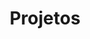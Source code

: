 ---
title: Projetos
summary: Seja bem-vindo à galeria dos meus projetos concluídos! Aqui, encontrará uma coleção cuidadosamente selecionada, construídos por mim. Com dedicação e paixão, explorei soluções inovadoras para criar experiências memoráveis. Sinta-se à vontade para navegar e conhecer o resultado dessa jornada criativa!
description: Seja bem-vindo à galeria dos meus projetos concluídos! Aqui, encontrará uma coleção cuidadosamente selecionada, construídos por mim. Com dedicação e paixão, explorei soluções inovadoras para criar experiências memoráveis. Sinta-se à vontade para navegar e conhecer o resultado dessa jornada criativa!
---